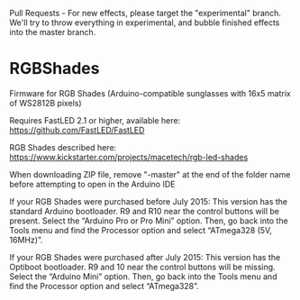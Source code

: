 Pull Requests - For new effects, please target the "experimental" branch. We'll try to throw everything in experimental, and bubble finished effects into the master branch.

RGBShades
=========

Firmware for RGB Shades (Arduino-compatible sunglasses with 16x5 matrix of WS2812B pixels)

Requires FastLED 2.1 or higher, available here: https://github.com/FastLED/FastLED

RGB Shades described here: https://www.kickstarter.com/projects/macetech/rgb-led-shades

When downloading ZIP file, remove "-master" at the end of the folder name before attempting
to open in the Arduino IDE

If your RGB Shades were purchased before July 2015:
This version has the standard Arduino bootloader. R9 and R10 near the control buttons will be present.
Select the “Arduino Pro or Pro Mini” option. Then, go back into the Tools menu and find the Processor option and select “ATmega328 (5V, 16MHz)”.

If your RGB Shades were purchased after July 2015:
This version has the Optiboot bootloader. R9 and 10 near the control buttons will be missing.
Select the “Arduino Mini” option. Then, go back into the Tools menu and find the Processor option and select “ATmega328”.
